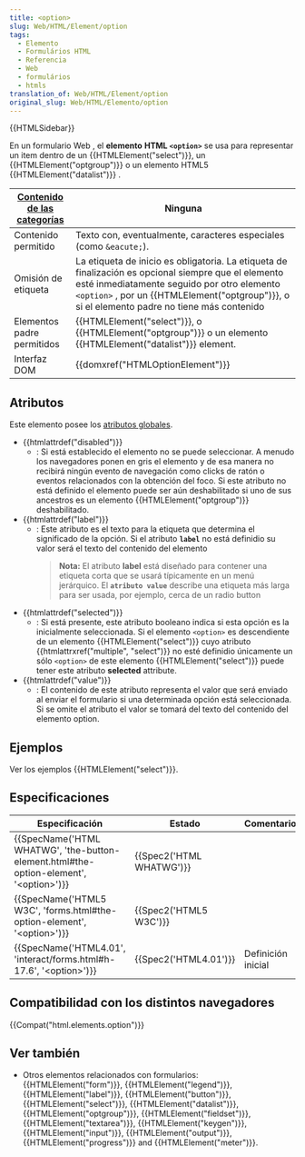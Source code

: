 ```yaml
---
title: <option>
slug: Web/HTML/Element/option
tags:
  - Elemento
  - Formulários HTML
  - Referencia
  - Web
  - formulários
  - htmls
translation_of: Web/HTML/Element/option
original_slug: Web/HTML/Elemento/option
---
```

{{HTMLSidebar}}

En un formulario Web , el **elemento** **HTML `<option>`** se usa para representar un item dentro de un {{HTMLElement("select")}}, un {{HTMLElement("optgroup")}} o un elemento HTML5 {{HTMLElement("datalist")}} .

| [Contenido de las categorías](/es/docs/Web/HTML/Content_categories) | Ninguna                                                                                                                                                                                                                                                     |
| ------------------------------------------------------------------- | ----------------------------------------------------------------------------------------------------------------------------------------------------------------------------------------------------------------------------------------------------------- |
| Contenido permitido                                                 | Texto con, eventualmente, caracteres especiales (como `&eacute;`).                                                                                                                                                                                          |
| Omisión de etiqueta                                                 | La etiqueta de inicio es obligatoria. La etiqueta de finalización es opcional siempre que el elemento esté inmediatamente seguido por otro elemento `<option>` , por un {{HTMLElement("optgroup")}}, o si el elemento padre no tiene más contenido |
| Elementos padre permitidos                                          | {{HTMLElement("select")}}, o {{HTMLElement("optgroup")}} o un elemento {{HTMLElement("datalist")}} element.                                                                                                                        |
| Interfaz DOM                                                        | {{domxref("HTMLOptionElement")}}                                                                                                                                                                                                                |

## Atributos

Este elemento posee los [atributos globales](/es/docs/Web/HTML/Global_attributes).

- {{htmlattrdef("disabled")}}
  - : Si está establecido el elemento no se puede seleccionar. A menudo los navegadores ponen en gris el elemento y de esa manera no recibirá ningún evento de navegación como clicks de ratón o eventos relacionados con la obtención del foco. Si este atributo no está definido el elemento puede ser aún deshabilitado si uno de sus ancestros es un elemento {{HTMLElement("optgroup")}} deshabilitado.
- {{htmlattrdef("label")}}
  - : Este atributo es el texto para la etiqueta que determina el significado de la opción. Si el atributo **`label`** no está definidio su valor será el texto del contenido del elemento
    > **Nota:** El atributo **label** está diseñado para contener una etiqueta corta que se usará típicamente en un menú jerárquico. El **`atributo value`** describe una etiqueta más larga para ser usada, por ejemplo, cerca de un radio button
- {{htmlattrdef("selected")}}
  - : Si está presente, este atributo booleano indica si esta opción es la inicialmente seleccionada. Si el elemento `<option>` es descendiente de un elemento {{HTMLElement("select")}} cuyo atributo {{htmlattrxref("multiple", "select")}} no esté definidio únicamente un sólo `<option>` de este elemento {{HTMLElement("select")}} puede tener este atributo **selected** attribute.
- {{htmlattrdef("value")}}
  - : El contenido de este atributo representa el valor que será enviado al enviar el formulario si una determinada opción está seleccionada. Si se omite el atributo el valor se tomará del texto del contenido del elemento option.

## Ejemplos

Ver los ejemplos {{HTMLElement("select")}}.

## Especificaciones

| Especificación                                                                                                           | Estado                           | Comentario         |
| ------------------------------------------------------------------------------------------------------------------------ | -------------------------------- | ------------------ |
| {{SpecName('HTML WHATWG', 'the-button-element.html#the-option-element', '&lt;option&gt;')}} | {{Spec2('HTML WHATWG')}} |                    |
| {{SpecName('HTML5 W3C', 'forms.html#the-option-element', '&lt;option&gt;')}}                     | {{Spec2('HTML5 W3C')}}     |                    |
| {{SpecName('HTML4.01', 'interact/forms.html#h-17.6', '&lt;option&gt;')}}                         | {{Spec2('HTML4.01')}}     | Definición inicial |

## Compatibilidad con los distintos navegadores

{{Compat("html.elements.option")}}

## Ver también

- Otros elementos relacionados con formularios: {{HTMLElement("form")}}, {{HTMLElement("legend")}}, {{HTMLElement("label")}}, {{HTMLElement("button")}}, {{HTMLElement("select")}}, {{HTMLElement("datalist")}}, {{HTMLElement("optgroup")}}, {{HTMLElement("fieldset")}}, {{HTMLElement("textarea")}}, {{HTMLElement("keygen")}}, {{HTMLElement("input")}}, {{HTMLElement("output")}}, {{HTMLElement("progress")}} and {{HTMLElement("meter")}}.
